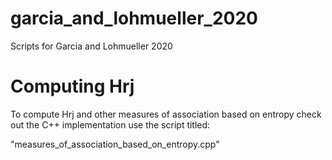 # garcia_and_lohmueller_2020
Scripts for Garcia and Lohmueller 2020


# Computing Hrj

To compute Hrj and other measures of association based on entropy check out the C++ implementation use the script titled:

"measures_of_association_based_on_entropy.cpp"


